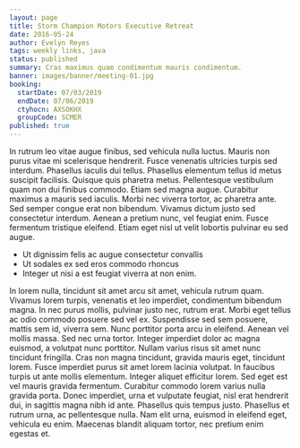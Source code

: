 ```yaml
---
layout: page
title: Storm Champion Motors Executive Retreat
date: 2016-05-24
author: Evelyn Reyes
tags: weekly links, java
status: published
summary: Cras maximus quam condimentum mauris condimentum.
banner: images/banner/meeting-01.jpg
booking:
  startDate: 07/03/2019
  endDate: 07/06/2019
  ctyhocn: AXSOKHX
  groupCode: SCMER
published: true
---
```

In rutrum leo vitae augue finibus, sed vehicula nulla luctus. Mauris non purus vitae mi scelerisque hendrerit. Fusce venenatis ultricies turpis sed interdum. Phasellus iaculis dui tellus. Phasellus elementum tellus id metus suscipit facilisis. Quisque quis pharetra metus. Pellentesque vestibulum quam non dui finibus commodo. Etiam sed magna augue. Curabitur maximus a mauris sed iaculis. Morbi nec viverra tortor, ac pharetra ante. Sed semper congue erat non bibendum. Vivamus dictum justo sed consectetur interdum. Aenean a pretium nunc, vel feugiat enim. Fusce fermentum tristique eleifend. Etiam eget nisl ut velit lobortis pulvinar eu sed augue.

* Ut dignissim felis ac augue consectetur convallis
* Ut sodales ex sed eros commodo rhoncus
* Integer ut nisi a est feugiat viverra at non enim.

In lorem nulla, tincidunt sit amet arcu sit amet, vehicula rutrum quam. Vivamus lorem turpis, venenatis et leo imperdiet, condimentum bibendum magna. In nec purus mollis, pulvinar justo nec, rutrum erat. Morbi eget tellus ac odio commodo posuere sed vel ex. Suspendisse sed sem posuere, mattis sem id, viverra sem. Nunc porttitor porta arcu in eleifend. Aenean vel mollis massa. Sed nec urna tortor. Integer imperdiet dolor ac magna euismod, a volutpat nunc porttitor.
Nullam varius risus sit amet nunc tincidunt fringilla. Cras non magna tincidunt, gravida mauris eget, tincidunt lorem. Fusce imperdiet purus sit amet lorem lacinia volutpat. In faucibus turpis ut ante mollis elementum. Integer aliquet efficitur lorem. Sed eget est vel mauris gravida fermentum. Curabitur commodo lorem varius nulla gravida porta. Donec imperdiet, urna et vulputate feugiat, nisl erat hendrerit dui, in sagittis magna nibh id ante. Phasellus quis tempus justo. Phasellus et rutrum urna, ac pellentesque nulla. Nam elit urna, euismod in eleifend eget, vehicula eu enim. Maecenas blandit aliquam tortor, nec pretium enim egestas et.
